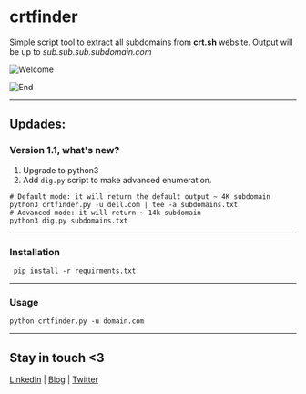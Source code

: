 # crtfinder
Simple script tool to extract all subdomains from **crt.sh** website. Output will be up to *sub.sub.sub.subdomain.com*

![Welcome](Start.png)

![End](End.png)

--------------------------

## Updades: 
### Version 1.1, what's new? 
1. Upgrade to python3 
2. Add `dig.py` script to make advanced enumeration. 
```
# Default mode: it will return the default output ~ 4K subdomain
python3 crtfinder.py -u dell.com | tee -a subdomains.txt 
# Advanced mode: it will return ~ 14k subdomain
python3 dig.py subdomains.txt  
```

--------------------------
### Installation  
` pip install -r requirments.txt`

--------------------------
### Usage
` python crtfinder.py -u domain.com `
 
 
--------------------------
## Stay in touch <3 
[LinkedIn](https://www.linkedin.com/in/eslam3kl/) | [Blog](https://eslam3kl.medium.com/)  |  [Twitter](https://twitter.com/eslam3kll)
